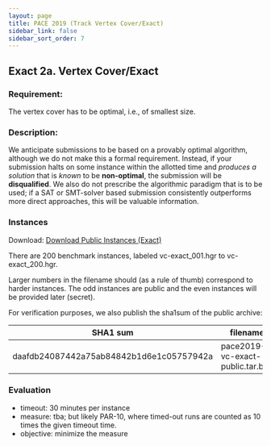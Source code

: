 ```yaml
---
layout: page
title: PACE 2019 (Track Vertex Cover/Exact)
sidebar_link: false
sidebar_sort_order: 7
---
```


## Exact 2a. Vertex Cover/Exact
### Requirement: 
The vertex cover has to be optimal, i.e., of smallest size. 

### Description:
We anticipate submissions to be based on a provably optimal algorithm, although we do not make this a formal requirement. 
Instead, if your submission halts on some instance within the allotted time and *produces a solution* that is *known* to be **non-optimal**, the submission will be **disqualified**. 
We also do not prescribe the algorithmic paradigm that is to be used; if a SAT or SMT-solver based submission consistently outperforms more direct approaches, this will be valuable information.

### Instances

Download: [Download Public Instances (Exact)](/files/pace2019-vc-exact-public.tar.bz2)

There are 200 benchmark instances, labeled vc-exact_001.hgr to vc-exact_200.hgr. 

 
Larger numbers in the filename should (as a rule of thumb) correspond to harder instances. The odd instances are public and the even instances will be provided later (secret). 

For verification purposes, we also publish the sha1sum of the public archive:

SHA1 sum | filename 
--- | --- 
daafdb24087442a75ab84842b1d6e1c05757942a  | pace2019-vc-exact-public.tar.bz2



### Evaluation 
- timeout: 30 minutes per instance
- measure: tba; but likely PAR-10, where timed-out runs are counted as 10 times the given timeout time.
- objective: minimize the measure
